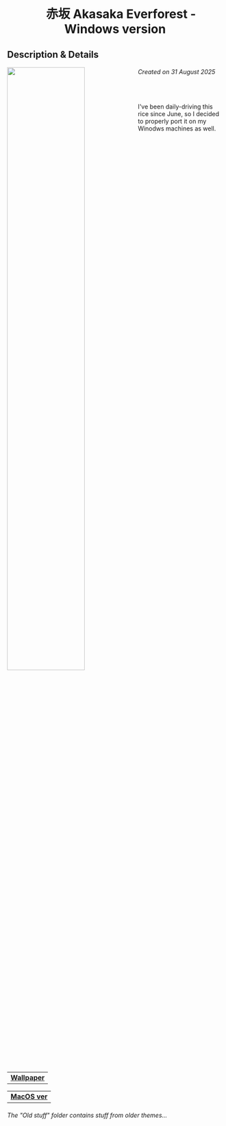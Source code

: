 <h1 align="center">　赤坂 Akasaka Everforest - Windows version </h1>
<h2> Description & Details</h2>  
<img width="60%" align="left" src="https://github.com/user-attachments/assets/44aa74a7-c41e-447e-b6ec-ecaa2fd6138a">

<h6><i>Created on 31 August 2025</i></h6><br>
<p> 
  I've been daily-driving this rice since June, so I decided to properly port it on my Winodws machines as well.
  <br>
  
  <table><tr><td>
        <a href="https://github.com/Haruno19/dotfiles/blob/main/Wallpapers/akasaka1.png"> <b>Wallpaper</b> </a>
  </td></tr></table>
  <table><tr><td>
        <a href="https://github.com/Haruno19/dotfiles/tree/main/MacOS/Akasaka%20Everforest"> <b>MacOS ver</b> </a>
  </td></tr></table>
</p>
<h6><i>The "Old stuff" folder contains stuff from older themes...</i></h6>
